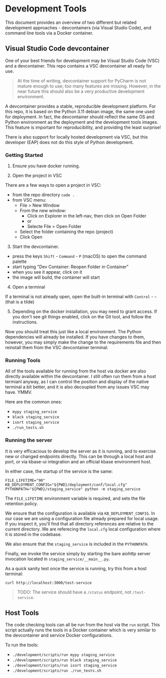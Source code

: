 # Development Tools

This document provides an overview of two different but related development approaches -
devcontainers (via Visual Studio Code), and command line tools via a Docker container.

## Visual Studio Code devcontainer

One of your best friends for development may be Visual Studio Code (VSC) and a devcontainer.
This repo contains a VSC devcontainer all ready for use.

> At the time of writing, devcontainer support for PyCharm is not mature enough to use;
> too many features are missing. However, in the near future this should also be a very
> productive development environment.

A devcontainer provides a stable, reproducible development platform. For this repo, it
is based on the Python 3.11 debian image, the same one used for deployment. In fact, the
devcontainer should reflect the same OS and Python environment as the deployment and the
development tools images. This feature is important for reproducibility, and providing
the least surprise!

There is also support for locally hosted development via VSC, but this developer (EAP)
does not do this style of Python development.


### Getting Started

1. Ensure you have docker running.

2. Open the project in VSC

There are a few ways to open a project in VSC:
- from the repo directory `code .`
- from VSC menu:
    - File > New Window
    - From the new window:
        - Click on Explorer in the left-nav, then click on Open Folder
        - or
        - Selecte File > Open Folder
    - Select the folder containing the repo (project)
    - Click Open

3. Start the devcontainer.

- press the keys `Shift` - `Command` - `P` (macOS) to open the command palette
- start typing "Dev Container: Reopen Folder in Container"
- when you see it appear, click on it
- the image will build, the container will start

4. Open a terminal

If a terminal is not already open, open the built-in terminal with `Control` - `~` (that is a tilde)

5. Depending on the docker installation, you may need to grant access. If you don't see
   git things enabled, click on the Git tool, and follow the instructions.

Now you should treat this just like a local environment. The Python dependencies will
already be installed. If you have changes to them, however, you may simply make the
change to the requirements file and then reinstall them from the VSC devcontainer
terminal.

### Running Tools

All of the tools available for running from the host via docker are also directly
available within the devcontainer. I still often run them from a host termianl anyway, as
I can control the position and display of the native terminal a bit better, and it is
also decoupled from any issues VSC may have. YMMV.

Here are the common ones:

- `mypy staging_service`
- `black staging_service`
- `isort staging_service`
- `./run_tests.sh `

### Running the server

It is very efficacious to develop the server as it is running, and to exercise new or
changed endpoints directly. This can be through a local host and port, or via kbase-ui
integration and an official kbase environment host.

In either case, the startup of the service is the same:

```shell
FILE_LIFETIME="90" KB_DEPLOYMENT_CONFIG="${PWD}/deployment/conf/local.cfg" PYTHONPATH="${PWD}/staging_service" python -m staging_service
```

The `FILE_LIFETIME` environment variable is required, and sets the file retention policy.

We ensure that the configuration is available via `KB_DEPLOYMENT_CONFIG`. In our case we
are using a configuration file already prepared for local usage. If you inspect it,
you'll find that all directory references are relative to the current directory. We are
referecing the `local.cfg` local configuration where it is stored in the codebase.

We also ensure that the `staging_service` is included in the `PYTHONPATH`.

Finally, we invoke the service simply by starting the bare aiohttp server invocation
located in `staging_service/__main__.py`.

As a quick sanity test once the service is running, try this from a host terminal:


```shell
curl http://localhost:3000/test-service
```

> TODO: The service should have a `/status` endpoint, not `/test-service`.

## Host Tools

The code checking tools can all be run from the host via the `run` script. This script
actually runs the tools in a Docker container which is very similar to the devcontainer
and service Docker configurations.

To run the tools:

- `./development/scripts/run mypy staging_service`
- `./development/scripts/run black staging_service`
- `./development/scripts/run isort staging_service`
- `./development/scripts/run ./run_tests.sh `
